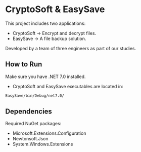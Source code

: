 # CryptoSoft & EasySave
This project includes two applications:
- CryptoSoft → Encrypt and decrypt files.
- EasySave → A file backup solution.
 
Developed by a team of three engineers as part of our studies.

 ## How to Run
 
Make sure you have .NET 7.0 installed.
- CryptoSoft and EasySave executables are located in:
  
 ```bash
EasySave/bin/Debug/net7.0/
```

## Dependencies
Required NuGet packages:
- Microsoft.Extensions.Configuration
- Newtonsoft.Json
- System.Windows.Extensions
